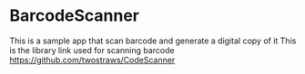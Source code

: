 # BarcodeScanner

This is a sample app that scan barcode and generate a digital copy of it
This is the library link used for scanning barcode
https://github.com/twostraws/CodeScanner
